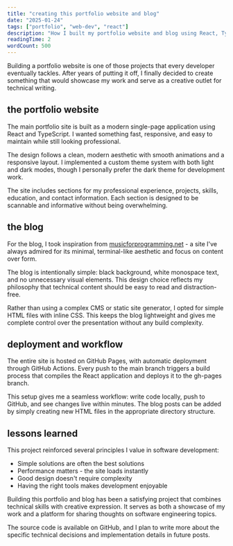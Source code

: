 ```yaml
---
title: "creating this portfolio website and blog"
date: "2025-01-24"
tags: ["portfolio", "web-dev", "react"]
description: "How I built my portfolio website and blog using React, TypeScript, and Vite"
readingTime: 2
wordCount: 500
---
```


Building a portfolio website is one of those projects that every developer eventually tackles. After years of putting it off, I finally decided to create something that would showcase my work and serve as a creative outlet for technical writing.

## the portfolio website

The main portfolio site is built as a modern single-page application using React and TypeScript. I wanted something fast, responsive, and easy to maintain while still looking professional.

The design follows a clean, modern aesthetic with smooth animations and a responsive layout. I implemented a custom theme system with both light and dark modes, though I personally prefer the dark theme for development work.

The site includes sections for my professional experience, projects, skills, education, and contact information. Each section is designed to be scannable and informative without being overwhelming.

## the blog

For the blog, I took inspiration from [musicforprogramming.net](https://musicforprogramming.net/) - a site I've always admired for its minimal, terminal-like aesthetic and focus on content over form.

The blog is intentionally simple: black background, white monospace text, and no unnecessary visual elements. This design choice reflects my philosophy that technical content should be easy to read and distraction-free.

Rather than using a complex CMS or static site generator, I opted for simple HTML files with inline CSS. This keeps the blog lightweight and gives me complete control over the presentation without any build complexity.

## deployment and workflow

The entire site is hosted on GitHub Pages, with automatic deployment through GitHub Actions. Every push to the main branch triggers a build process that compiles the React application and deploys it to the gh-pages branch.

This setup gives me a seamless workflow: write code locally, push to GitHub, and see changes live within minutes. The blog posts can be added by simply creating new HTML files in the appropriate directory structure.

## lessons learned

This project reinforced several principles I value in software development:

- Simple solutions are often the best solutions
- Performance matters - the site loads instantly
- Good design doesn't require complexity
- Having the right tools makes development enjoyable

Building this portfolio and blog has been a satisfying project that combines technical skills with creative expression. It serves as both a showcase of my work and a platform for sharing thoughts on software engineering topics.

The source code is available on GitHub, and I plan to write more about the specific technical decisions and implementation details in future posts.